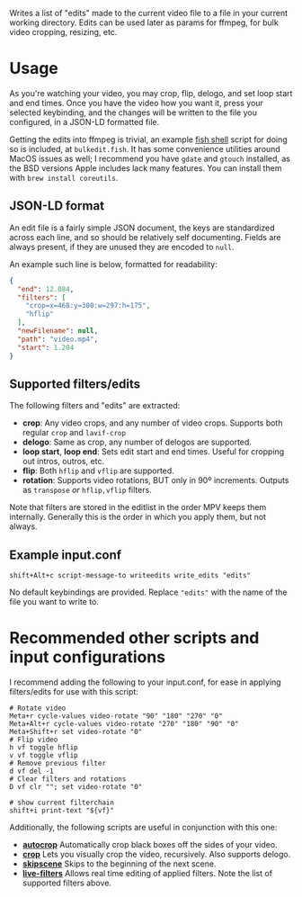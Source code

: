 Writes a list of "edits" made to the current video file to a file in your current working directory. Edits can be used later as params for ffmpeg, for bulk video cropping, resizing, etc.

# Usage
As you're watching your video, you may crop, flip, delogo, and set loop start and end times. Once you have the video how you want it, press your selected keybinding, and the changes will be written to the file you configured, in a JSON-LD formatted file.

Getting the edits into ffmpeg is trivial, an example [fish shell](https://fishshell.com/) script for doing so is included, at `bulkedit.fish`. It has some convenience utilities around MacOS issues as well; I recommend you have `gdate` and `gtouch` installed, as the BSD versions Apple includes lack many features. You can install them with `brew install coreutils`.


## JSON-LD format
An edit file is a fairly simple JSON document, the keys are standardized across each line, and so should be relatively self documenting. Fields are always present, if they are unused they are encoded to `null`.

An example such line is below, formatted for readability:
```json
{
  "end": 12.084,
  "filters": [
    "crop=x=468:y=300:w=297:h=175",
    "hflip"
  ],
  "newFilename": null,
  "path": "video.mp4",
  "start": 1.204
}
```

## Supported filters/edits
The following filters and "edits" are extracted:
+ **crop**: Any video crops, and any number of video crops. Supports both regular `crop` and `lavif-crop`
+ **delogo**: Same as crop, any number of delogos are supported.
+ **loop start**, **loop end**: Sets edit start and end times. Useful for cropping out intros, outros, etc.
+ **flip**: Both `hflip` and `vflip` are supported.
+ **rotation**: Supports video rotations, BUT only in 90º increments. Outputs as `transpose` _or_ `hflip,vflip` filters.

Note that filters are stored in the editlist in the order MPV keeps them internally. Generally this is the order in which you apply them, but not always.

## Example input.conf
```
shift+Alt+c script-message-to writeedits write_edits "edits"
```
No default keybindings are provided. Replace `"edits"` with the name of the file you want to write to.


# Recommended other scripts and input configurations
I recommend adding the following to your input.conf, for ease in applying filters/edits for use with this script:
```
# Rotate video
Meta+r cycle-values video-rotate "90" "180" "270" "0"
Meta+Alt+r cycle-values video-rotate "270" "180" "90" "0"
Meta+Shift+r set video-rotate "0"
# Flip video
h vf toggle hflip
v vf toggle vflip
# Remove previous filter
d vf del -1
# Clear filters and rotations
D vf clr ""; set video-rotate "0"

# show current filterchain
shift+i print-text "${vf}"
```

Additionally, the following scripts are useful in conjunction with this one:
+ **[autocrop](https://github.com/mpv-player/mpv/blob/master/TOOLS/lua/autocrop.lua)** Automatically crop black boxes off the sides of your video.
+ **[crop](https://github.com/occivink/mpv-scripts#croplua)** Lets you visually crop the video, recursively. Also supports delogo.
+ **[skipscene](https://github.com/paradox460/mpv-scripts/tree/master/skipsegment)** Skips to the beginning of the next scene.
+ **[live-filters](https://github.com/hdb/mpv-live-filters)** Allows real time editing of applied filters. Note the list of supported filters above.

